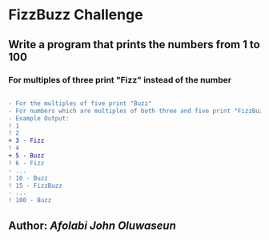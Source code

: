 # FizzBuzz Challenge

## Write a program that prints the numbers from 1 to 100

### For multiples of three print "Fizz" instead of the number

```diff

- For the multiples of five print "Buzz"
- For numbers which are multiples of both three and five print "FizzBuzz"
- Example Output:
! 1
! 2
+ 3 - Fizz
! 4
+ 5 - Buzz
! 6 - Fizz
- ...
! 10 - Buzz
! 15 - FizzBuzz
- ...
! 100 - Buzz

```

## Author: _Afolabi John Oluwaseun_
